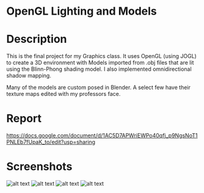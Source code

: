# OpenGL Lighting and Models

# Description

This is the final project for my Graphics class. It uses OpenGL (using JOGL) to create a 3D environment with Models imported from .obj files that are lit using the Blinn-Phong shading model. I also implemented omnidirectional shadow mapping.

Many of the models are custom posed in Blender. A select few have their texture maps edited with my professors face.

# Report

https://docs.google.com/document/d/1AC5D7APWriEWPo40qfj_p9NgsNoT1PNLEb7fUpaK_to/edit?usp=sharing

# Screenshots

![alt text](https://imgur.com/Z3SRmAU.png)
![alt text](https://imgur.com/Kg0s2sb.png)
![alt text](https://imgur.com/y3ejf2Z.png)
![alt text](https://imgur.com/1nLVLC1.png)
